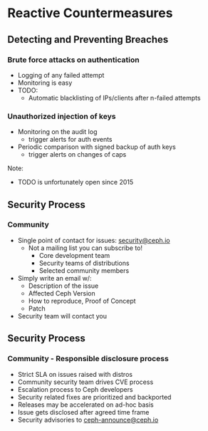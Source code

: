 <!-- .slide: data-state="section-break" id="section-break-5" data-timing="10s" -->
# Reactive Countermeasures


<!-- .slide: data-state="normal" id="react-1" data-timing="20s" data-menu-title="Reactive: Breaches" -->
## Detecting and Preventing Breaches

### Brute force attacks on authentication <!-- .element: class="fragment" data-fragment-index="1" -->
* Logging of any failed attempt <!-- .element: class="fragment" data-fragment-index="2" -->
* Monitoring is easy <!-- .element: class="fragment" data-fragment-index="3" -->
* TODO: <!-- .element: class="fragment" data-fragment-index="4" -->
  * Automatic blacklisting of IPs/clients after n-failed attempts <!-- .element: class="fragment" data-fragment-index="4" -->

### Unauthorized injection of keys <!-- .element: class="fragment" data-fragment-index="5" -->
* Monitoring on the audit log <!-- .element: class="fragment" data-fragment-index="6" -->
  * trigger alerts for auth events <!-- .element: class="fragment" data-fragment-index="6" -->
* Periodic comparison with signed backup of auth keys <!-- .element: class="fragment" data-fragment-index="7" -->
  * trigger alerts on changes of caps <!-- .element: class="fragment" data-fragment-index="7" -->

Note:
- TODO is unfortunately open since 2015


<!-- .slide: data-state="normal" id="react-2" data-timing="20s" data-menu-title="Reactive: SecProcess" -->
## Security Process

### Community <!-- .element: class="fragment" data-fragment-index="1" -->
* Single point of contact for issues: security@ceph.io <!-- .element: class="fragment" data-fragment-index="2" -->
  * Not a mailing list you can subscribe to! <!-- .element: class="fragment" data-fragment-index="3" -->
    * Core development team <!-- .element: class="fragment" data-fragment-index="4" -->
    * Security teams of distributions <!-- .element: class="fragment" data-fragment-index="4" -->
    * Selected community members <!-- .element: class="fragment" data-fragment-index="4" -->
* Simply write an email w/: <!-- .element: class="fragment" data-fragment-index="5" -->
  * Description of the issue <!-- .element: class="fragment" data-fragment-index="6" -->
  * Affected Ceph Version <!-- .element: class="fragment" data-fragment-index="6" -->
  * How to reproduce, Proof of Concept <!-- .element: class="fragment" data-fragment-index="6" -->
  * Patch <!-- .element: class="fragment" data-fragment-index="6" -->
* Security team will contact you <!-- .element: class="fragment" data-fragment-index="7" -->


<!-- .slide: data-state="normal" id="react-3" data-timing="20s" data-menu-title="Reactive: SecProcess" -->
## Security Process

### Community - Responsible disclosure process
* Strict SLA on issues raised with distros <!-- .element class="fragment" -->
* Community security team drives CVE process <!-- .element class="fragment" -->
* Escalation process to Ceph developers <!-- .element class="fragment" -->
* Security related fixes are prioritized and backported <!-- .element class="fragment" -->
* Releases may be accelerated on ad-hoc basis <!-- .element class="fragment" -->
* Issue gets disclosed after agreed time frame <!-- .element class="fragment" -->
* Security advisories to ceph-announce@ceph.io <!-- .element class="fragment" -->

